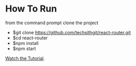 # How To Run

from the command prompt clone the project

* $git clone https://github.com/techsithgit/react-router.git
* $cd react-router
* $npm install
* $npm start

[Watch the Tutorial](https://youtu.be/XRfD8xIOroA).
